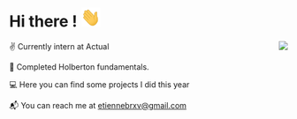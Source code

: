 # Hi there ! <img src="https://raw.githubusercontent.com/ABSphreak/ABSphreak/master/gifs/Hi.gif" width="35" height="35" /> 
<a href="https://github.com/anuraghazra/github-readme-stats"><img align="right" src="https://github-readme-stats.vercel.app/api/top-langs/?username=EtienneBrJ&layout=compact" />
</a>

:v: Currently intern at Actual

:school: Completed Holberton fundamentals. 

:computer: Here you can find some projects I did this year 

:mailbox_with_mail: You can reach me at etiennebrxv@gmail.com 

